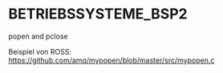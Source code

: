 # BETRIEBSSYSTEME_BSP2
popen and pclose

Beispiel von ROSS:
https://github.com/amq/mypopen/blob/master/src/mypopen.c
